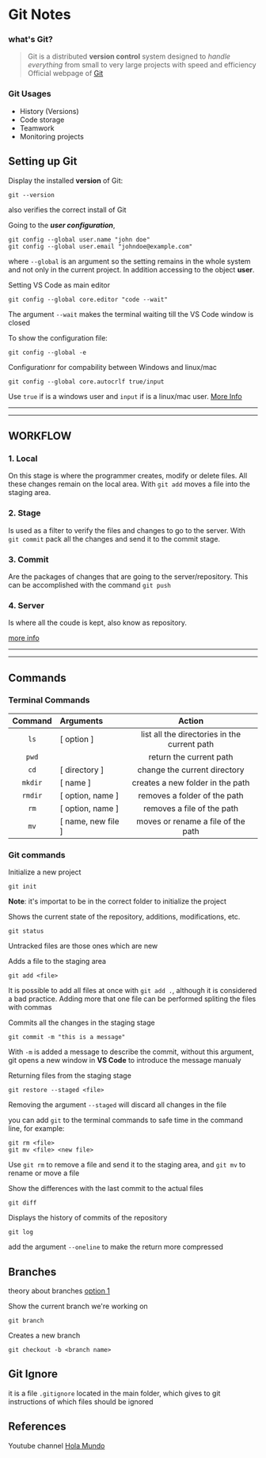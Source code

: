 # Git Notes
### what's Git?
>Git is a distributed **version control** system designed to *handle everything* from small to very large projects with speed and efficiency
Official webpage of [Git](https://git-scm.com)

### Git Usages
* History (Versions)
* Code storage
* Teamwork
* Monitoring projects

## Setting up Git
Display the installed **version** of Git:
``` 
git --version 
``` 
also verifies the correct install of Git

Going to the ***user configuration***,
```
git config --global user.name "john doe"
git config --global user.email "johndoe@example.com"
```
where `--global` is an argument so the setting remains in the whole system and not only in the current project. In addition accessing to the object **user**. 

Setting VS Code as main editor
``` 
git config --global core.editor "code --wait"
```
The argument `--wait` makes the terminal waiting till the VS Code window is closed

To show the configuration file:
```
git config --global -e
```
Configurationr for compability between Windows and linux/mac
```
git config --global core.autocrlf true/input
```
Use `true` if is a windows user and `input` if is a linux/mac user. [More Info](https://youtu.be/VdGzPZ31ts8?t=764)

---
___

## WORKFLOW 
### **1. Local**
On this stage is where the programmer creates, modify or delete files. All these changes remain on the local area.
With `git add` moves a file into the staging area.

### **2. Stage**
Is used as a filter to verify the files and changes to go to the server. With `git commit` pack all the changes and send it to the commit stage. 

### **3. Commit**
Are the packages of changes that are going to the server/repository. This can be accomplished with the command `git push`

### **4. Server**
Is where all the coude is kept, also know as repository. 

[more info](https://youtu.be/VdGzPZ31ts8?t=1461)

---
___

## Commands 
### Terminal Commands
|  Command  | Arguments | Action |
| :---: |:---|:---: |
| `ls`  | [ option ]    |list all the directories in the current path |
| `pwd` |     |return the current path |
| `cd`  | [ directory ] |change the current directory |
| `mkdir` | [ name ] | creates a new folder in the path |
| `rmdir` | [ option, name ] |removes a folder of the path |
| `rm` | [ option, name ] |removes a file of the path |
| `mv` | [ name, new file ] | moves or rename a file of the path |


### Git commands
Initialize a new project
```
git init
```
**Note**: it's importat to be in the correct folder to initialize the project

Shows the current state of the repository, additions, modifications, etc.
```
git status
```
Untracked files are those ones which are new

Adds a file to the staging area
```
git add <file>
```
It is possible to add all files at once with `git add .`, although it is considered a bad practice. Adding more that one file can be performed spliting the files with commas

Commits all the changes in the staging stage
```
git commit -m "this is a message"
```
With `-m` is added a message to describe the commit, without this argument, git opens a new window in **VS Code** to introduce the message manualy

Returning files from the staging stage
```
git restore --staged <file>
```
Removing the argument `--staged` will discard all changes in the file

you can add `git` to the terminal commands to safe time in the command line, for example: 
```
git rm <file>
git mv <file> <new file>
```
Use `git rm` to remove a file and send it to the staging area, and `git mv` to rename or move a file

Show the differences with the last commit to the actual files
```
git diff 
```

Displays the history of commits of the repository
```
git log
```
add the argument `--oneline` to make the return more compressed

## Branches
theory about branches
[option 1](https://youtu.be/VdGzPZ31ts8?t=3256)

Show the current branch we're working on
```
git branch
```

Creates a new branch
```
git checkout -b <branch name>
```


## Git Ignore
it is a file `.gitignore` located in the main folder, which gives to git instructions of which files should be ignored



## References
Youtube channel [Hola Mundo](https://www.youtube.com/watch?v=VdGzPZ31ts8)
